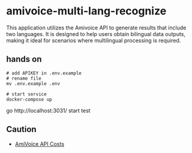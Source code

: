 # amivoice-multi-lang-recognize

This application utilizes the Amivoice API to generate results that include two languages. It is designed to help users obtain bilingual data outputs, making it ideal for scenarios where multilingual processing is required.

## hands on

```
# add APIKEY in .env.example
# rename file
mv .env.example .env

# start service
docker-compose up
```

go http://localhost:3031/ start test

## Caution

- [AmiVoice API Costs](https://acp.amivoice.com/amivoice_api/price/?_ga=2.123706248.287895370.1715410715-1404357017.1713537400)
